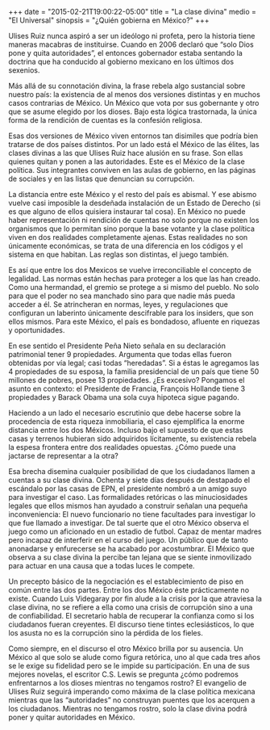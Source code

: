 +++
date = "2015-02-21T19:00:22-05:00" 
title = "La clase divina"
medio = "El Universal" 
sinopsis = "¿Quién gobierna en México?"
+++

Ulises Ruiz nunca aspiró a ser un ideólogo ni profeta, pero la historia tiene maneras macabras de instituirse.  Cuando en 2006 declaró que “solo Dios pone y quita autoridades”, el entonces gobernador estaba sentando la doctrina que ha conducido al gobierno mexicano en los últimos dos sexenios.

Más allá de su connotación divina, la frase rebela algo sustancial sobre nuestro país: la existencia de al menos dos versiones distintas y en muchos casos contrarias de México. Un México que vota por sus gobernante y otro que se asume elegido por los dioses. Bajo esta lógica trastornada, la única forma de la rendición de cuentas es la confesión religiosa.

Esas dos versiones de México viven entornos tan disimiles que podría bien tratarse de dos países distintos. Por un lado está el México de las élites, las clases divinas a las que Ulises Ruiz hace alusión en su frase. Son ellas quienes quitan y ponen a las autoridades. Este es el México de la clase política. Sus integrantes conviven en las aulas de gobierno, en las páginas de sociales y en las listas que denuncian su corrupción.

La distancia entre este México y el resto del país es abismal. Y ese abismo vuelve casi imposible la desdeñada instalación de un Estado de Derecho (si es que alguno de ellos quisiera instaurar tal cosa). En México no puede haber representación ni rendición de cuentas no solo porque no existen los organismos que lo permitan sino porque la base votante y la clase política viven en dos realidades completamente ajenas. Estas realidades no son únicamente económicas, se trata de una diferencia en los códigos y el sistema en que habitan. Las reglas son distintas, el juego también.

Es así que entre los dos Mexicos se vuelve irreconciliable el concepto de legalidad. Las normas están hechas para proteger a los que las han creado. Como una hermandad, el gremio se protege a si mismo del pueblo. No solo para que el poder no sea manchado sino para que nadie más pueda acceder a él. Se atrincheran en normas, leyes, y regulaciones que configuran un laberinto únicamente descifrable para los insiders, que son ellos mismos. Para este México, el país es bondadoso, afluente en riquezas y oportunidades.

En ese sentido el Presidente Peña Nieto señala en su declaración patrimonial tener 9 propiedades.  Argumenta que todas ellas fueron obtenidas por vía legal; casi todas “heredadas”. Si a éstas le agregamos las 4 propiedades de su esposa, la familia presidencial de un país que tiene 50 millones de pobres, posee 13 propiedades. ¿Es excesivo? Pongamos el asunto en contexto: el Presidente de Francia, François Hollande tiene 3 propiedades y Barack Obama una sola cuya hipoteca sigue pagando.

Haciendo a un lado el necesario escrutinio que debe hacerse sobre la procedencia de esta riqueza inmobiliaria, el caso ejemplifica la enorme distancia entre los dos Méxicos.  Incluso bajo el supuesto de que estas casas y terrenos hubieran sido adquiridos lícitamente, su existencia rebela la espesa frontera entre dos realidades opuestas. ¿Cómo puede una jactarse de representar a la otra?

Esa brecha disemina cualquier posibilidad de que los ciudadanos llamen a cuentas a su clase divina. Ochenta y siete días después de destapado el escándalo por las casas de EPN, el presidente nombró a un amigo suyo para investigar el caso. Las formalidades retóricas o las minuciosidades legales que ellos mismos han ayudado a construir señalan una pequeña inconveniencia: El nuevo funcionario no tiene facultades para investigar lo que fue llamado a investigar. 
De tal suerte que el otro México observa el juego como un aficionado en un estadio de futbol. Capaz de mentar madres pero incapaz de interferir en el curso del juego. Un público que de tanto anonadarse y enfurecerse se ha acabado por acostumbrar. El México que observa a su clase divina la percibe tan lejana que se siente inmovilizado para actuar en una causa que a todas luces le compete.

Un precepto básico de la negociación es el establecimiento de piso en común entre las dos partes. Entre los dos México éste prácticamente no existe. Cuando Luis Videgaray por fin alude a la crisis por la que atraviesa la clase divina, no se refiere a ella como una crisis de corrupción sino a una de confiabilidad. El secretario habla de recuperar la confianza como si los ciudadanos fueran creyentes. El discurso tiene tintes eclesiásticos, lo que los asusta no es la corrupción sino la pérdida de los fieles.

Como siempre, en el discurso el otro México brilla por su ausencia. Un México al que solo se alude como figura retórica, uno al que cada tres años se le exige su fidelidad pero se le impide su participación.  En una de sus mejores novelas, el escritor C.S. Lewis se pregunta ¿cómo podremos enfrentarnos a los dioses mientras no tengamos rostro? El evangelio de Ulises Ruiz seguirá imperando como máxima de la clase política mexicana mientras que las “autoridades” no construyan puentes que los acerquen a los ciudadanos.  Mientras no tengamos rostro, solo la clase divina podrá poner y quitar autoridades en México. 
